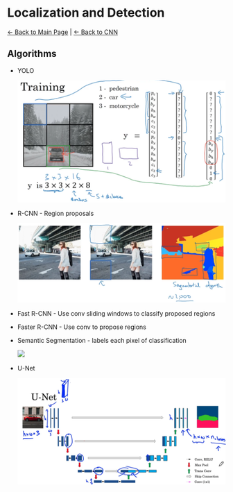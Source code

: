 # Localization and Detection
[← Back to Main Page](../../../README.md) | [← Back to CNN](../README.md)

## Algorithms
- YOLO

    <img src="images/yolo.png" width=500>

- R-CNN - Region proposals

    <img src="images/r-cnn.png" width=500>
- Fast R-CNN - Use conv sliding windows to classify proposed regions
- Faster R-CNN - Use conv to propose regions
- Semantic Segmentation - labels each pixel of classification 

    <img src="images/sem_seg.png" width=500>

- U-Net

    <img src="images/unet.png" width=500>